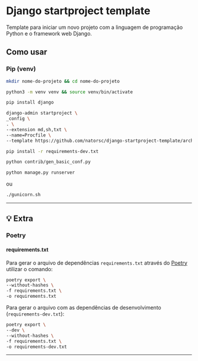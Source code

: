 # Django startproject template

Template para iniciar um novo projeto com a linguagem de programação Python e o framework web Django. 

## Como usar

### Pip (venv)

```bash
mkdir nome-do-projeto && cd nome-do-projeto
```

```bash
python3 -m venv venv && source venv/bin/activate
```

```bash
pip install django
```

```bash
django-admin startproject \
_config \
. \
--extension md,sh,txt \
--name=Procfile \
--template https://github.com/natorsc/django-startproject-template/archive/main.zip
```

```bash
pip install -r requirements-dev.txt
```

```bash
python contrib/gen_basic_conf.py
```

```bash
python manage.py runserver
```

ou

```bash
./gunicorn.sh
```

---

## 💡 Extra

### Poetry

#### requirements.txt

Para gerar o arquivo de dependências `requirements.txt` através do [Poetry](https://python-poetry.org/) utilizar o comando:

```bash
poetry export \
--without-hashes \
-f requirements.txt \
-o requirements.txt
```

Para gerar o arquivo com as dependências de desenvolvimento (`requirements-dev.txt`):

```bash
poetry export \
--dev \
--without-hashes \
-f requirements.txt \
-o requirements-dev.txt
```

---
